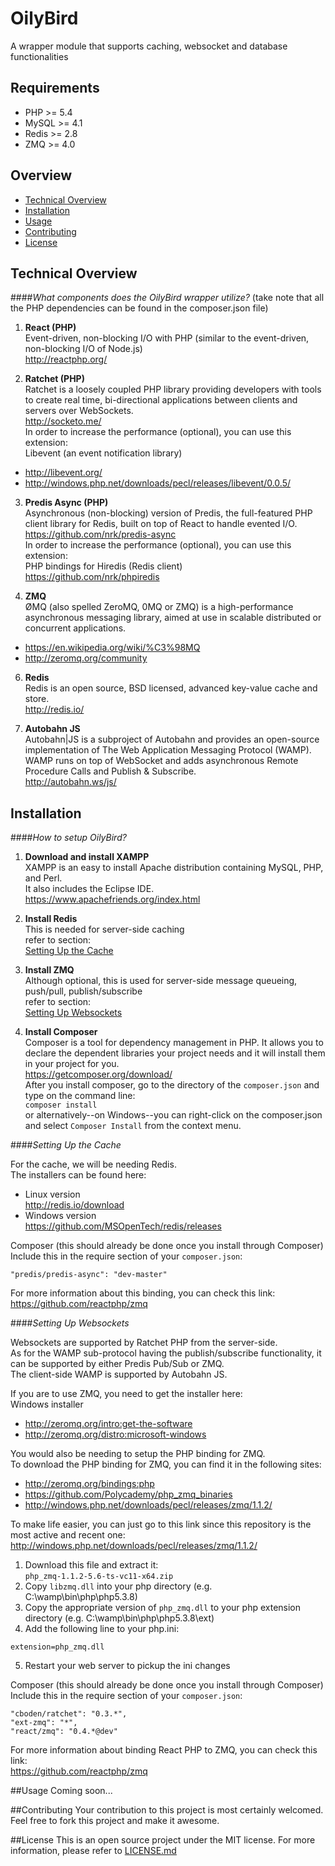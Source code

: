 # OilyBird
A wrapper module that supports caching, websocket and database functionalities

## Requirements
* PHP >= 5.4
* MySQL >= 4.1
* Redis >= 2.8
* ZMQ >= 4.0

## Overview
* [Technical Overview](#technical-overview)
* [Installation](#installation)
* [Usage](#usage)
* [Contributing](#contributing)
* [License](#license)

## Technical Overview
####*What components does the OilyBird wrapper utilize?*
(take note that all the PHP dependencies can be found in the composer.json file)

1. **React (PHP)**  
Event-driven, non-blocking I/O with PHP (similar to the event-driven, non-blocking I/O of Node.js)  
http://reactphp.org/  

2. **Ratchet (PHP)**  
Ratchet is a loosely coupled PHP library providing developers with tools to create real time, bi-directional applications between clients and servers over WebSockets.  
http://socketo.me/  
In order to increase the performance (optional), you can use this extension:  
Libevent (an event notification library)  
  * http://libevent.org/  
  * http://windows.php.net/downloads/pecl/releases/libevent/0.0.5/  

3. **Predis Async (PHP)**  
Asynchronous (non-blocking) version of Predis, the full-featured PHP client library for Redis, built on top of React to handle evented I/O.  
https://github.com/nrk/predis-async  
In order to increase the performance (optional), you can use this extension:    
PHP bindings for Hiredis (Redis client)  
https://github.com/nrk/phpiredis

5. **ZMQ**  
ØMQ (also spelled ZeroMQ, 0MQ or ZMQ) is a high-performance asynchronous messaging library, aimed at use in scalable distributed or concurrent applications.  
  * https://en.wikipedia.org/wiki/%C3%98MQ  
  * http://zeromq.org/community  

6. **Redis**  
Redis is an open source, BSD licensed, advanced key-value cache and store.  
http://redis.io/  

7. **Autobahn JS**  
Autobahn|JS is a subproject of Autobahn and provides an open-source implementation of The Web Application Messaging Protocol (WAMP).  
WAMP runs on top of WebSocket and adds asynchronous Remote Procedure Calls and Publish & Subscribe.  
http://autobahn.ws/js/

## Installation
####*How to setup OilyBird?*

1. **Download and install XAMPP**  
XAMPP is an easy to install Apache distribution containing MySQL, PHP, and Perl.  
It also includes the Eclipse IDE.  
https://www.apachefriends.org/index.html

2. **Install Redis**  
This is needed for server-side caching  
refer to section:  
[Setting Up the Cache](#setting-up-the-cache)

3. **Install ZMQ**  
Although optional, this is used for server-side message queueing, push/pull, publish/subscribe  
refer to section:  
[Setting Up Websockets](#setting-up-websockets)

4. **Install Composer**  
Composer is a tool for dependency management in PHP. It allows you to declare the dependent libraries your project needs and it will install them in your project for you.  
https://getcomposer.org/download/  
After you install composer, go to the directory of the `composer.json` and type on the command line:  
`composer install`  
or alternatively--on Windows--you can right-click on the composer.json and select `Composer Install` from the context menu.  

####*Setting Up the Cache*

For the cache, we will be needing Redis.  
The installers can be found here:
* Linux version  
http://redis.io/download  
* Windows version  
https://github.com/MSOpenTech/redis/releases  

Composer (this should already be done once you install through Composer)  
Include this in the require section of your `composer.json`:  
```
"predis/predis-async": "dev-master"
```
For more information about this binding, you can check this link:  
https://github.com/reactphp/zmq

####*Setting Up Websockets*

Websockets are supported by Ratchet PHP from the server-side.   
As for the WAMP sub-protocol having the publish/subscribe functionality, it can be supported by either Predis Pub/Sub or ZMQ.  
The client-side WAMP is supported by Autobahn JS.

If you are to use ZMQ, you need to get the installer here:  
Windows installer  
* http://zeromq.org/intro:get-the-software  
* http://zeromq.org/distro:microsoft-windows  

You would also be needing to setup the PHP binding for ZMQ.  
To download the PHP binding for ZMQ, you can find it in the following sites:  
* http://zeromq.org/bindings:php  
* https://github.com/Polycademy/php_zmq_binaries  
* http://windows.php.net/downloads/pecl/releases/zmq/1.1.2/ 

To make life easier, you can just go to this link since this repository is the most active and recent one:  
http://windows.php.net/downloads/pecl/releases/zmq/1.1.2/  
  1. Download this file and extract it:  
  `php_zmq-1.1.2-5.6-ts-vc11-x64.zip`  
  2. Copy `libzmq.dll` into your php directory (e.g. C:\wamp\bin\php\php5.3.8\)  
  3. Copy the appropriate version of `php_zmq.dll` to your php extension directory (e.g. C:\wamp\bin\php\php5.3.8\ext)
  4. Add the following line to your php.ini:  
  ```
  extension=php_zmq.dll
  ```
  5. Restart your web server to pickup the ini changes

Composer (this should already be done once you install through Composer)  
Include this in the require section of your `composer.json`:  
```
"cboden/ratchet": "0.3.*",
"ext-zmq": "*",
"react/zmq": "0.4.*@dev"
```
For more information about binding React PHP to ZMQ, you can check this link:  
https://github.com/reactphp/zmq

##Usage
Coming soon...

##Contributing
Your contribution to this project is most certainly welcomed.
Feel free to fork this project and make it awesome.

##License
This is an open source project under the MIT license.  For more information, please refer to [LICENSE.md](LICENSE.md)
